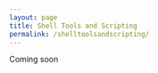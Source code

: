 ```yaml
---
layout: page
title: Shell Tools and Scripting
permalink: /shelltoolsandscripting/
---
```


Coming soon 
